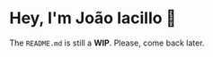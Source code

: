 # Hey, I'm João Iacillo 👋

The `README.md` is still a **WIP**. Please, come back later.

<!--

🇧🇷 Native Brazilian Portuguese  |  🇺🇸 Advanced English

I'm a 18 year-old web programmer with a passion for building interfaces in HTML and CSS. I'm a dedicated self-learner and I am constantly seeking new challenges to push myself further.

## 🛠️ Skills

- **Languages**: HTML, CSS, JavaScript, Python
- **Frameworks/Libraries**: Bootstrap, jQuery
- **Tools**: Git, GitHub, VS Code, Vim/NeoVim, Figma

## 🌱 Currently Learning

- React.js
- JS Canva API

## 💼 Work Experience

- **Volunteer** at PROA (Jan 2023 - Currently)

## 📫 How to reach me

- Email: [joaopiacillo@outlook.com.br](mailto:joaopiacillo@outlook.com.br)
- LinkedIn: [linkedin.com/in/joaoiacillo](https://www.linkedin.com/in/joaoiacillo/)

## 🎨 Hobbies

- Programming
- Music
- Games

Thank you for visiting my profile! Feel free to explore my repositories and don't hesitate to reach out if you have any questions or want to collaborate on a project.


<!--
**joaoiacillo/joaoiacillo** is a ✨ _special_ ✨ repository because its `README.md` (this file) appears on your GitHub profile.

Here are some ideas to get you started:

- 🔭 I’m currently working on ...
- 🌱 I’m currently learning ...
- 👯 I’m looking to collaborate on ...
- 🤔 I’m looking for help with ...
- 💬 Ask me about ...
- 📫 How to reach me: ...
- 😄 Pronouns: ...
- ⚡ Fun fact: ...
-->
